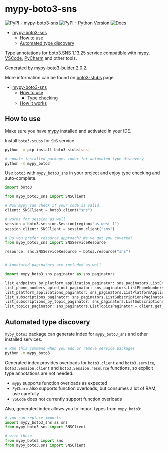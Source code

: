 # mypy-boto3-sns

[![PyPI - mypy-boto3-sns](https://img.shields.io/pypi/v/mypy-boto3-sns.svg?color=blue)](https://pypi.org/project/mypy-boto3-sns)
[![PyPI - Python Version](https://img.shields.io/pypi/pyversions/mypy-boto3-sns.svg?color=blue)](https://pypi.org/project/mypy-boto3-sns)
[![Docs](https://img.shields.io/readthedocs/mypy-boto3-builder.svg?color=blue)](https://mypy-boto3-builder.readthedocs.io/)

- [mypy-boto3-sns](#mypy-boto3-sns)
  - [How to use](#how-to-use)
  - [Automated type discovery](#automated-type-discovery)


Type annotations for
[boto3.SNS 1.13.25](https://boto3.amazonaws.com/v1/documentation/api/1.13.25/reference/services/sns.html#SNS) service
compatible with [mypy](https://github.com/python/mypy), [VSCode](https://code.visualstudio.com/),
[PyCharm](https://www.jetbrains.com/pycharm/) and other tools.

Generated by [mypy-boto3-buider 2.0.2](https://github.com/vemel/mypy_boto3_builder).

More information can be found on [boto3-stubs](https://pypi.org/project/boto3-stubs/) page.

- [mypy-boto3-sns](#mypy-boto3-sns)
  - [How to use](#how-to-use)
    - [Type checking](#type-checking)
  - [How it works](#how-it-works)

## How to use

Make sure you have [mypy](https://github.com/python/mypy) installed and activated in your IDE.

Install `boto3-stubs` for `SNS` service.

```bash
python -m pip install boto3-stubs[sns]

# update installed packages index for automated type discovery
python -m mypy_boto3
```

Use `boto3` with `mypy_boto3_sns` in your project and enjoy type checking and auto-complete.

```python
import boto3

from mypy_boto3_sns import SNSClient

# Now mypy can check if your code is valid.
client: SNSClient = boto3.client("sns")

# works for session as well
session = boto3.session.Session(region="us-west-1")
session_client: SNSClient = session.client("sns")

# Do you prefer resource approach? We've got you covered!
from mypy_boto3_sns import SNSServiceResource

resource: sns.SNSServiceResource = boto3.resource("sns")


# Annotated paginators are included as well

import mypy_boto3_sns.paginator as sns_paginators

list_endpoints_by_platform_application_paginator: sns_paginators.ListEndpointsByPlatformApplicationPaginator = client.get_paginator("list_endpoints_by_platform_application")
list_phone_numbers_opted_out_paginator: sns_paginators.ListPhoneNumbersOptedOutPaginator = client.get_paginator("list_phone_numbers_opted_out")
list_platform_applications_paginator: sns_paginators.ListPlatformApplicationsPaginator = client.get_paginator("list_platform_applications")
list_subscriptions_paginator: sns_paginators.ListSubscriptionsPaginator = client.get_paginator("list_subscriptions")
list_subscriptions_by_topic_paginator: sns_paginators.ListSubscriptionsByTopicPaginator = client.get_paginator("list_subscriptions_by_topic")
list_topics_paginator: sns_paginators.ListTopicsPaginator = client.get_paginator("list_topics")
```

## Automated type discovery

`mypy_boto3` package can generate index for `mypy_boto3_sns` and other installed services.

```bash
# Run this command when you add or remove service packages
python -m mypy_boto3
```

Generated index provides overloads for `boto3.client` and `boto3.service`,
`boto3.Session.client` and `boto3.Session.resource` functions,
so explicit type annotations are not needed.

- `mypy` supports function overloads as expected
- `PyCharm` also supports function overloads, but consumes a lot of RAM, use carefully
- `VSCode` does not currently support function overloads

Also, generated index allows you to import types from `mypy_boto3`:

```python
# you can replace imports
import mypy_boto3_sns as sns
from mypy_boto3_sns import SNSClient

# with these
from mypy_boto3 import sns
from mypy_boto3.sns import SNSClient
```